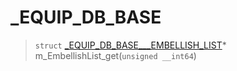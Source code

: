 # _EQUIP_DB_BASE
 
> `struct` [_EQUIP_DB_BASE___EMBELLISH_LIST](lua/classes/_EQUIP_DB_BASE___EMBELLISH_LIST.md)* m_EmbellishList_get(`unsigned __int64`)
 
